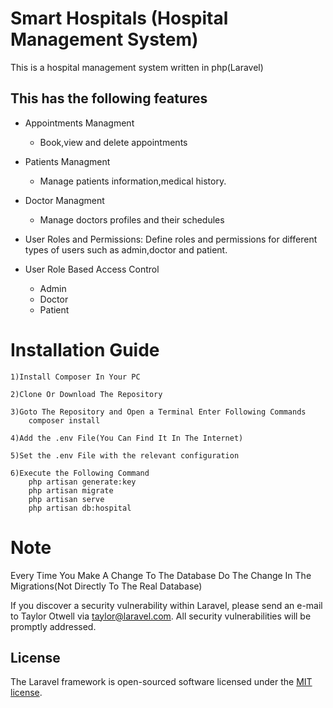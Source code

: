# Smart Hospitals (Hospital Management System)
This is a hospital management system written in php(Laravel)

## This has the following features
* Appointments Managment
    * Book,view and delete appointments
* Patients Managment
    * Manage patients information,medical history.
* Doctor Managment
    * Manage doctors profiles and their schedules  
* User Roles and Permissions: Define roles and permissions for different types of users such as admin,doctor and patient.
    

* User Role Based Access Control
    * Admin
    * Doctor
    * Patient

 
# Installation Guide
    1)Install Composer In Your PC
    
    2)Clone Or Download The Repository
    
    3)Goto The Repository and Open a Terminal Enter Following Commands 
        composer install
    
    4)Add the .env File(You Can Find It In The Internet)
    
    5)Set the .env File with the relevant configuration
    
    6)Execute the Following Command
        php artisan generate:key
        php artisan migrate
        php artisan serve
        php artisan db:hospital
    

# Note

Every Time You Make A Change To The Database Do The Change In The Migrations(Not Directly To The Real Database)




































If you discover a security vulnerability within Laravel, please send an e-mail to Taylor Otwell via [taylor@laravel.com](mailto:taylor@laravel.com). All security vulnerabilities will be promptly addressed.

## License

The Laravel framework is open-sourced software licensed under the [MIT license](https://opensource.org/licenses/MIT).

